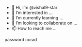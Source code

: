 - 👋 Hi, I’m @vishal9-star
- 👀 I’m interested in ...
- 🌱 I’m currently learning ...
- 💞️ I’m looking to collaborate on ...
- 📫 How to reach me ...

<!---
vishal9-star/vishal9-star is a ✨ special ✨ repository because its `README.md` (this file) appears on your GitHub profile.
You can click the Preview link to take a look at your changes.
---> password corad 




